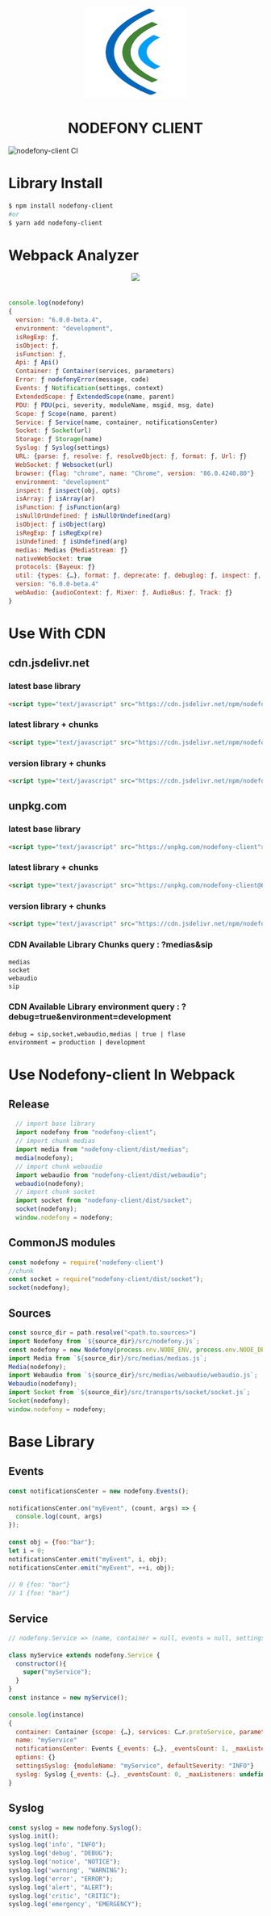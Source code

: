 
<p align="center">
  <img src="https://github.com/nodefony/nodefony/raw/master/src/nodefony/bundles/framework-bundle/Resources/public/images/nodefony-logo.png"><br>
</p>
<h1 align="center">NODEFONY CLIENT</h1>

![nodefony-client CI](https://github.com/nodefony/nodefony-client/workflows/nodefony-client%20CI/badge.svg?branch=main)

# Library Install
```bash
$ npm install nodefony-client
#or
$ yarn add nodefony-client
```

# Webpack Analyzer

<p align="center">
  <img src="https://github.com/nodefony/nodefony-client/raw/main/tools/img/webpack.png">
</p>

```js

console.log(nodefony)
{
  version: "6.0.0-beta.4",
  environment: "development",
  isRegExp: ƒ,
  isObject: ƒ,
  isFunction: ƒ,
  Api: ƒ Api()
  Container: ƒ Container(services, parameters)
  Error: ƒ nodefonyError(message, code)
  Events: ƒ Notification(settings, context)
  ExtendedScope: ƒ ExtendedScope(name, parent)
  PDU: ƒ PDU(pci, severity, moduleName, msgid, msg, date)
  Scope: ƒ Scope(name, parent)
  Service: ƒ Service(name, container, notificationsCenter)
  Socket: ƒ Socket(url)
  Storage: ƒ Storage(name)
  Syslog: ƒ Syslog(settings)
  URL: {parse: ƒ, resolve: ƒ, resolveObject: ƒ, format: ƒ, Url: ƒ}
  WebSocket: ƒ Websocket(url)
  browser: {flag: "chrome", name: "Chrome", version: "86.0.4240.80"}
  environment: "development"
  inspect: ƒ inspect(obj, opts)
  isArray: ƒ isArray(ar)
  isFunction: ƒ isFunction(arg)
  isNullOrUndefined: ƒ isNullOrUndefined(arg)
  isObject: ƒ isObject(arg)
  isRegExp: ƒ isRegExp(re)
  isUndefined: ƒ isUndefined(arg)
  medias: Medias {MediaStream: ƒ}
  nativeWebSocket: true
  protocols: {Bayeux: ƒ}
  util: {types: {…}, format: ƒ, deprecate: ƒ, debuglog: ƒ, inspect: ƒ, …}
  version: "6.0.0-beta.4"
  webAudio: {audioContext: ƒ, Mixer: ƒ, AudioBus: ƒ, Track: ƒ}  
}
```

# Use With CDN
## cdn.jsdelivr.net

### latest base library
```html
<script type="text/javascript" src="https://cdn.jsdelivr.net/npm/nodefony-client"></script>
```
### latest library + chunks
```html
<script type="text/javascript" src="https://cdn.jsdelivr.net/npm/nodefony-client/dist/nodefony.js?medias=true&socket=true"></script>
```
### version library + chunks
```html
<script type="text/javascript" src="https://cdn.jsdelivr.net/npm/nodefony-client@6.0.0/dist/nodefony.js?medias=true&socket=true"></script>
```

## unpkg.com

### latest base library
```html
<script type="text/javascript" src="https://unpkg.com/nodefony-client"></script>
```
### latest library + chunks
```html
<script type="text/javascript" src="https://unpkg.com/nodefony-client@6.0.0/dist/nodefony.js?medias=true&socket=true"></script>
```
### version library + chunks
```html
<script type="text/javascript" src="https://cdn.jsdelivr.net/npm/nodefony-client@6.0.0/dist/nodefony.js?medias=true&socket=true"></script>
```

### CDN Available Library Chunks query : ?medias&sip
```  
medias
socket
webaudio
sip
```
### CDN Available Library environment query : ?debug=true&environment=development
```  
debug = sip,socket,webaudio,medias | true | flase
environment = production | development
```

# Use Nodefony-client In Webpack
##  Release
```js
  // import base library
  import nodefony from "nodefony-client";
  // import chunk medias
  import media from "nodefony-client/dist/medias";
  media(nodefony);
  // import chunk webaudio
  import webaudio from "nodefony-client/dist/webaudio";
  webaudio(nodefony);
  // import chunk socket
  import socket from "nodefony-client/dist/socket";
  socket(nodefony);
  window.nodefony = nodefony;
```

## CommonJS modules
```js
const nodefony = require('nodefony-client')
//chunk
const socket = require("nodefony-client/dist/socket");
socket(nodefony);
```

## Sources
```js
const source_dir = path.resolve("<path.to.sources>")
import Nodefony from `${source_dir}/src/nodefony.js`;
const nodefony = new Nodefony(process.env.NODE_ENV, process.env.NODE_DEBUG);
import Media from `${source_dir}/src/medias/medias.js`;
Media(nodefony);
import Webaudio from `${source_dir}/src/medias/webaudio/webaudio.js`;
Webaudio(nodefony);
import Socket from `${source_dir}/src/transports/socket/socket.js`;
Socket(nodefony);
window.nodefony = nodefony;
```

# Base Library
## Events
```js
const notificationsCenter = new nodefony.Events();

notificationsCenter.on("myEvent", (count, args) => {
  console.log(count, args)
});

const obj = {foo:"bar"};
let i = 0;
notificationsCenter.emit("myEvent", i, obj);
notificationsCenter.emit("myEvent", ++i, obj);

// 0 {foo: "bar"}
// 1 {foo: "bar"}
```

## Service
```js
// nodefony.Service => (name, container = null, events = null, settings = {})

class myService extends nodefony.Service {
  constructor(){
    super("myService");
  }
}
const instance = new myService();

console.log(instance)
{
  container: Container {scope: {…}, services: C…r.protoService, parameters: C…r.protoParameters, protoService: ƒ, protoParameters: ƒ}
  name: "myService"
  notificationsCenter: Events {_events: {…}, _eventsCount: 1, _maxListeners: 20}
  options: {}
  settingsSyslog: {moduleName: "myService", defaultSeverity: "INFO"}
  syslog: Syslog {_events: {…}, _eventsCount: 0, _maxListeners: undefined, settings: {…}, ringStack: Array(0), …}
}
```

## Syslog
```js
const syslog = new nodefony.Syslog();
syslog.init();
syslog.log('info', "INFO");
syslog.log('debug', "DEBUG");
syslog.log('notice', "NOTICE");
syslog.log('warning', "WARNING");
syslog.log('error', "ERROR");
syslog.log('alert', "ALERT");
syslog.log('critic', "CRITIC");
syslog.log('emergency', "EMERGENCY");

```
